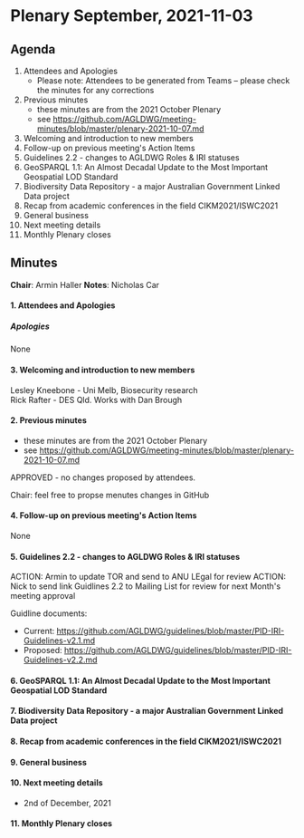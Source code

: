 # Plenary September, 2021-11-03

## Agenda

1. Attendees and Apologies
    * Please note: Attendees to be generated from Teams – please check the minutes for any corrections
2. Previous minutes
    * these minutes are from the 2021 October Plenary
    * see https://github.com/AGLDWG/meeting-minutes/blob/master/plenary-2021-10-07.md
3. Welcoming and introduction to new members
4. Follow-up on previous meeting's Action Items
5. Guidelines 2.2 - changes to AGLDWG Roles & IRI statuses
6. GeoSPARQL 1.1: An Almost Decadal Update to the Most Important Geospatial LOD Standard
7. Biodiversity Data Repository - a major Australian Government Linked Data project
8. Recap from academic conferences in the field CIKM2021/ISWC2021
9. General business 
10. Next meeting details
11. Monthly Plenary closes

## Minutes

**Chair**: Armin Haller
**Notes**: Nicholas Car  

#### 1. Attendees and Apologies
##### Apologies

None

#### 3. Welcoming and introduction to new members

Lesley Kneebone - Uni Melb, Biosecurity research  
Rick Rafter - DES Qld. Works with Dan Brough  
    
#### 2. Previous minutes

* these minutes are from the 2021 October Plenary
* see https://github.com/AGLDWG/meeting-minutes/blob/master/plenary-2021-10-07.md

APPROVED - no changes proposed by attendees.

Chair: feel free to propse menutes changes in GitHub

#### 4. Follow-up on previous meeting's Action Items

None

#### 5. Guidelines 2.2 - changes to AGLDWG Roles & IRI statuses

ACTION: Armin to update TOR and send to ANU LEgal for review
ACTION: Nick to send link Guidlines 2.2 to Mailing List for review for next Month's meeting approval

Guidline documents:  
* Current: https://github.com/AGLDWG/guidelines/blob/master/PID-IRI-Guidelines-v2.1.md 
* Proposed: https://github.com/AGLDWG/guidelines/blob/master/PID-IRI-Guidelines-v2.2.md

#### 6. GeoSPARQL 1.1: An Almost Decadal Update to the Most Important Geospatial LOD Standard

#### 7. Biodiversity Data Repository - a major Australian Government Linked Data project

#### 8. Recap from academic conferences in the field CIKM2021/ISWC2021

#### 9. General business 

#### 10. Next meeting details

* 2nd of December, 2021

#### 11. Monthly Plenary closes
